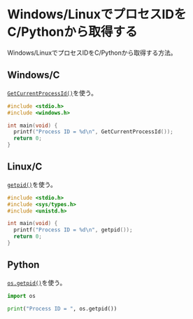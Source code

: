 # Windows/LinuxでプロセスIDをC/Pythonから取得する


Windows/LinuxでプロセスIDをC/Pythonから取得する方法。

## Windows/C

[`GetCurrentProcessId()`](https://docs.microsoft.com/ja-jp/windows/win32/api/processthreadsapi/nf-processthreadsapi-getcurrentprocessid)を使う。

```c
#include <stdio.h>
#include <windows.h>

int main(void) {
  printf("Process ID = %d\n", GetCurrentProcessId());
  return 0;
}
```

## Linux/C

[`getpid()`](https://linuxjm.osdn.jp/html/LDP_man-pages/man2/getpid.2.html)を使う。

```c
#include <stdio.h>
#include <sys/types.h>
#include <unistd.h>

int main(void) {
  printf("Process ID = %d\n", getpid());
  return 0;
}
```

## Python

[`os.getpid()`](https://docs.python.org/ja/3/library/os.html#os.getpid)を使う。

```python
import os

print("Process ID = ", os.getpid())
```

